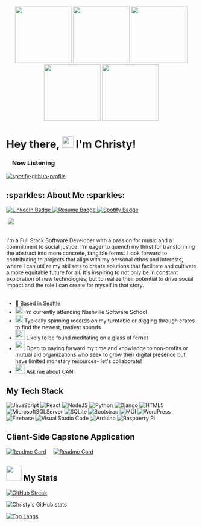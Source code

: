 ### 

<div id="header" align=center >
   
   <img src="https://media.giphy.com/media/3o7aDcEbGEsFAwSL0Q/giphy.gif" width="150"/>
   <img src="https://media.giphy.com/media/Jom7SAzub0mtEHoBMI/giphy.gif" width="150"/>
   <img src="https://media.giphy.com/media/YQMiQtopRjjZRSYRJF/giphy.gif" width="150"/>
   <img src="https://media.giphy.com/media/9e1RwDh0YUYoyN5uR1/giphy.gif" width="150"/>
   <img src="https://media.giphy.com/media/3o7aDcEbGEsFAwSL0Q/giphy.gif" width="150"/>
</div>

<h1>
  Hey there, 
  <img src="https://media.giphy.com/media/hvRJCLFzcasrR4ia7z/giphy.gif" width="30px"/>
  I'm Christy!
</h1>

### &nbsp;&nbsp;&nbsp;&nbsp;Now Listening

[![spotify-github-profile](https://spotify-github-profile.vercel.app/api/view?uid=christy.le&cover_image=true&theme=natemoo-re&show_offline=false&background_color=121212&bar_color=3c57c3&bar_color_cover=false)](https://spotify-github-profile.vercel.app/api/view?uid=christy.le&redirect=true)
 
 <h2> :sparkles: About Me :sparkles: </h2>
 
   <a href="https://www.linkedin.com/in/lechrsty/">
      <img  src="https://img.shields.io/badge/LinkedIn-blue?style=for-the-badge&logo=linkedin&logoColor=white" alt="LinkedIn Badge"/>
   </a>
   <a href="https://www.canva.com/design/DAFWsJnZ9Nc/MFzycmU7IK7DViKWaIj5gA/view?utm_content=DAFWsJnZ9Nc&utm_campaign=designshare&utm_medium=link&utm_source=homepage_design_menu">
      <img  src="https://img.shields.io/badge/Resume-yellow?style=for-the-badge&logo=discogs&logoColor=white" alt="Resume Badge"/>
   </a>
   <a href="https://open.spotify.com/user/christy.le?si=htfYKQ8SR4O0Nlf2NOABGg"> 
      <img  src="https://img.shields.io/badge/Spotify-green?style=for-the-badge&logo=spotify&logoColor=white" alt="Spotify Badge"/>
   </a> 
   
   <img src="https://komarev.com/ghpvc/?username=lechrsty&style=flat-square&color=blue" alt=""/> <img src="https://img.shields.io/github/followers/lechrsty?style=social"/> 
 
 
   <div> 
      </br>
      I'm a Full Stack Software Developer with a passion for music and a commitment to social justice. I’m eager to quench my thirst for transforming the abstract into more concrete, tangible forms. I look forward to contributing to projects that align with my personal ethos and interests, where I can utilize my skillsets to create solutions that facilitate and cultivate a more equitable future for all. It's inspiring to not only be in constant exploration of new technologies, but to realize their potential to drive social impact and the role I can create for myself in that story. 
      </br>
      </br>
   </div>

- :rocket: Based in Seattle 
- <img src="https://media.giphy.com/media/WFZvB7VIXBgiz3oDXE/giphy.gif" width="20"/> I’m currently attending Nashville Software School
- <img src="https://media.giphy.com/media/Qf2JERtfzI4c7rfzlF/giphy.gif" width="20"/> Typically spinning records on my turntable or digging through crates to find the newest, tastiest sounds
- <img src="https://media.giphy.com/media/QRvs3S7Rh2hlfT7dxz/giphy.gif" width="25"/> Likely to be found meditating on a glass of fernet
- <img src="https://media.giphy.com/media/UnyKXModRZbJZiJhSW/giphy.gif" width="25"/> Open to paying forward my time and knowledge to non-profits or mutual aid organizations who seek to grow their digital presence but have limited monetary resources- let's collaborate!
- <img src="https://f4.bcbits.com/img/a1096625250_10.jpg" width="25"/> Ask me about CAN
   

## My Tech Stack
   ![JavaScript](https://img.shields.io/badge/javascript-%23323330.svg?style=for-the-badge&logo=javascript&logoColor=%23F7DF1E)
   ![React](https://img.shields.io/badge/react-%2320232a.svg?style=for-the-badge&logo=react&logoColor=%2361DAFB)
   ![NodeJS](https://img.shields.io/badge/node.js-6DA55F?style=for-the-badge&logo=node.js&logoColor=white)
   ![Python](https://img.shields.io/badge/python-3670A0?style=for-the-badge&logo=python&logoColor=ffdd54)
   ![Django](https://img.shields.io/badge/django-%23092E20.svg?style=for-the-badge&logo=django&logoColor=white)
   ![HTML5](https://img.shields.io/badge/html5-%23E34F26.svg?style=for-the-badge&logo=html5&logoColor=white)
   ![MicrosoftSQLServer](https://img.shields.io/badge/Microsoft%20SQL%20Server-CC2927?style=for-the-badge&logo=microsoft%20sql%20server&logoColor=white)
   ![SQLite](https://img.shields.io/badge/sqlite-%2307405e.svg?style=for-the-badge&logo=sqlite&logoColor=white)
   ![Bootstrap](https://img.shields.io/badge/bootstrap-%23563D7C.svg?style=for-the-badge&logo=bootstrap&logoColor=white)
   ![MUI](https://img.shields.io/badge/MUI-%230081CB.svg?style=for-the-badge&logo=mui&logoColor=white)
   ![WordPress](https://img.shields.io/badge/WordPress-%23117AC9.svg?style=for-the-badge&logo=WordPress&logoColor=white)
   ![Firebase](https://img.shields.io/badge/firebase-%23039BE5.svg?style=for-the-badge&logo=firebase)
   ![Visual Studio Code](https://img.shields.io/badge/Visual%20Studio%20Code-0078d7.svg?style=for-the-badge&logo=visual-studio-code&logoColor=white)
   ![Arduino](https://img.shields.io/badge/-Arduino-00979D?style=for-the-badge&logo=Arduino&logoColor=white)
   ![Raspberry Pi](https://img.shields.io/badge/-RaspberryPi-C51A4A?style=for-the-badge&logo=Raspberry-Pi)
   
## Client-Side Capstone Application
   [![Readme Card](https://github-readme-stats.vercel.app/api/pin/?username=lechrsty&repo=woofgang&theme=gotham)](https://github.com/lechrsty/woofgang)
   &nbsp;&nbsp;&nbsp; [![Readme Card](https://github-readme-stats.vercel.app/api/pin/?username=lechrsty&repo=woofgang-api&theme=gotham)](https://github.com/lechrsty/woofgang-api)


## <img src="https://media.giphy.com/media/9JPJZhaS2xncw6QtQ7/giphy.gif" width="40"/>  My Stats 
   [![GitHub Streak](http://github-readme-streak-stats.herokuapp.com?user=lechrsty&theme=gotham)](https://git.io/streak-stats)
   
   ![Christy's GitHub stats](https://github-readme-stats.vercel.app/api?username=lechrsty&show_icons=true&theme=gotham)
   
   [![Top Langs](https://github-readme-stats.vercel.app/api/top-langs/?username=lechrsty&layout=compact&theme=gotham)](https://github.com/lechrsty/github-readme-stats)


